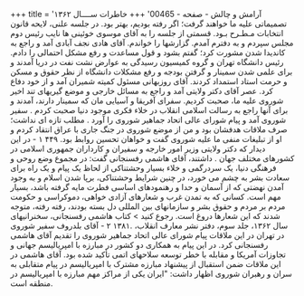 +++
title = 'آرامش و چالش - صفحه - 00465'
+++
خاطرات ســــال ۱۳۶۲ تصمیماتی علیه ما خواهند گرفت؛ اگر رفته بودیم، بهتر بود. در جلسه علنی، لایحه قانون انتخابات مـطـرح بـود. قسمتی از جلسه را به آقای موسوی خوئینی ها نایب رئیس دوم مجلس سپردم و به دفترم آمدم. گزارشها را خواندم. آقای هادی نجف آبادی آمد و راجع به کاندیدا شدن مشورت کرد؛ گفتم بشود و قول مساعدت و رفع مشکل احتمالی را دادم. رئیس دانشگاه تهران و گروه کمیسیون رسیدگی به عوارض نشت نفت در دریا آمدند و برای علمی شدن سمینار و گرفتن بودجه و رفع مشکلات دانشگاه از نظر حقوق و مسکن و حرمت استاد استمداد کردند. آقای روزبهانی مسئول کمیته شمیران آمد و از خود دفاع کرد. عصر آقای دکتر ولایتی آمد و راجع به مسائل خارجی و موضع گیریهای تند اخیر شوروی علیه ما، صحبت کردیم. سفرای آفریقا و آسیایی مان که سمینار دارند، آمدند و برای آنها راجع به رسالت اسلامی انقلاب در خلاء فکری موجود دنیا صحبت کردم . سفیر شوروی آمد و پیام شورای عالی اتحاد جماهیر شوروی را آورد . مطلب تازه ای نداشت؛ صرف ملاقات هدفشان بود و من از موضع شوروی در جنگ جاری با عراق انتقاد کردم و او از تبلیغات منفی ما علیه شوروی گفت و خواهان تحسین روابط بود. ۴۴۹ ۱ - در این دیدار که دکتر ولایتی وزیر امور خارجه و سفیران و کارداران جمهوری اسلامی در کشورهای مختلف جهان . داشتند، آقای هاشمی رفسنجانی گفت: در مجموع وضع روحی و فرهنگی دنیا، یک سردرگمی و خلاء بسیار وحشتناکی از لحاظ یک پیام و یک راه برای سعادت بشر به چشم می خورد، در چنین شرایط وحشتناکی، برپا شدن اسلام و به وجود آمدن نهضتی که از آسمان و حدا و رهنمودهای اساسی فطرت مایه گرفته باشد، بسیار مهم است. کسانی که به تمدن غرب و شعارهای آزادی خواهی، دموکراسی و حکومت مردم بر مردم و حقوق بشر و سازمانهای بین المللی دل بسته بودند، رفته رفته، متوجه شدند که این شعارها دروغ است. رجوع کنید > کتاب هاشمی رفسنجانی، سخنرانیهای سال ۱۳۶۲، جلد سوم، دفتر نشر معارف انقلاب، .۱۳۸۱ ۲ - آقای بلدروف سفیر شوروی در تهران در این ملاقات پیام شورای عالی اتحاد جماهیر شوروی را تقدیم آقای هاشمی رفسنجانی کرد. در این پیام به همکاری دو کشور در مبارزه با امپریالیسم جهانی و تجاوزات آمریکا و مقابله با خطر توسعه سلاحهای اتمی تأکید شده بود. آقای هاشمی در این ملاقات ضمن استقبال از پیشنهاد مبارزه مشترک با امپریالیسم در پیام متقابلی به سران و رهبران شوروی اظهار داشت: "ایران یکی از مراکز مهم مبارزه با امپریالیسم در منطقه است.